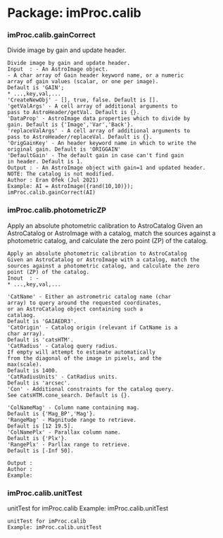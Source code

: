 # Package: imProc.calib


### imProc.calib.gainCorrect

Divide image by gain and update header.


    
    Divide image by gain and update header.  
    Input  : - An AstroImage object.  
    - A char array of Gain header keyword name, or a numeric  
    array of gain values (scalar, or one per image).  
    Default is 'GAIN';  
    * ...,key,val,...  
    'CreateNewObj' - [], true, false. Default is [].  
    'getValArgs' - A cell array of additional arguments to  
    pass to AstroHeader/getVal. Default is {}.  
    'DataProp' - AstroImage data properties which to divide by  
    gain. Default is {'Image','Var','Back'}.  
    'replaceValArgs' - A cell array of additional arguments to  
    pass to AstroHeader/replaceVal. Default is {}.  
    'OrigGainKey' - An header keyword name in which to write the  
    original gain. Default is 'ORIGGAIN'  
    'DefaultGain' - The default gain in case can't find gain  
    in header. Default is 1.  
    Output : - An AstroImage object with gain=1 and updated header.  
    NOTE: The catalog is not modified.  
    Author : Eran Ofek (Jul 2021)  
    Example: AI = AstroImage({rand(10,10)});  
    imProc.calib.gainCorrect(AI)  
      
### imProc.calib.photometricZP

Apply an absolute photometric calibration to AstroCatalog Given an AstroCatalog or AstroImage with a catalog, match the sources against a photometric catalog, and calculate the zero point (ZP) of the catalog.


    
    Apply an absolute photometric calibration to AstroCatalog  
    Given an AstroCatalog or AstroImage with a catalog, match the  
    sources against a photometric catalog, and calculate the zero  
    point (ZP) of the catalog.  
    Inout  : -  
    * ...,key,val,...  
      
    'CatName' - Either an astrometric catalog name (char  
    array) to query around the requested coordinates,  
    or an AstroCatalog object containing such a  
    catalaog.  
    Default is 'GAIAEDR3'.  
    'CatOrigin' - Catalog origin (relevant if CatName is a  
    char array).  
    Default is 'catsHTM'.  
    'CatRadius' - Catalog query radius.  
    If empty will attempt to estimate automatically  
    from the diagonal of the image in pixels, and the  
    max(scale).  
    Default is 1400.  
    'CatRadiusUnits' - CatRadius units.  
    Default is 'arcsec'.  
    'Con' - Additional constraints for the catalog query.  
    See catsHTM.cone_search. Default is {}.  
      
    'ColNameMag' - Column name containing mag.  
    Default is {'Mag_BP','Mag'}.  
    'RangeMag' - Magnitude range to retrieve.  
    Default is [12 19.5].  
    'ColNamePlx' - Parallax column name.  
    Default is {'Plx'}.  
    'RangePlx' - Parllax range to retrieve.  
    Default is [-Inf 50].  
      
    Output :  
    Author :  
    Example:  
      
### imProc.calib.unitTest

unitTest for imProc.calib Example: imProc.calib.unitTest


    
    unitTest for imProc.calib  
    Example: imProc.calib.unitTest  
      
